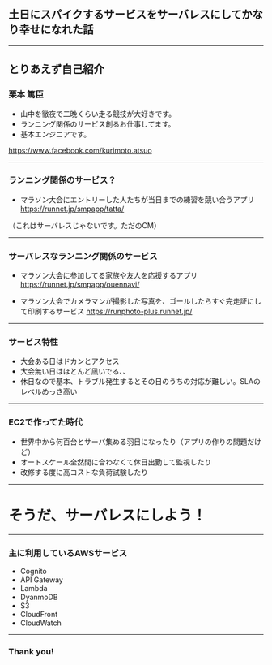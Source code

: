
## 土日にスパイクするサービスをサーバレスにしてかなり幸せになれた話

---

## とりあえず自己紹介

### 栗本 篤臣

* 山中を徹夜で二晩くらい走る競技が大好きです。
* ランニング関係のサービス創るお仕事してます。
* 基本エンジニアです。

https://www.facebook.com/kurimoto.atsuo

---

### ランニング関係のサービス？

* マラソン大会にエントリーした人たちが当日までの練習を競い合うアプリ
https://runnet.jp/smpapp/tatta/

（これはサーバレスじゃないです。ただのCM）

---

### サーバレスなランニング関係のサービス

* マラソン大会に参加してる家族や友人を応援するアプリ
https://runnet.jp/smpapp/ouennavi/

* マラソン大会でカメラマンが撮影した写真を、ゴールしたらすぐ完走証にして印刷するサービス
https://runphoto-plus.runnet.jp/

---

### サービス特性

* 大会ある日はドカンとアクセス
* 大会無い日はほとんど凪いでる、、
* 休日なので基本、トラブル発生するとその日のうちの対応が難しい。SLAのレベルめっさ高い

---

### EC2で作ってた時代

* 世界中から何百台とサーバ集める羽目になったり（アプリの作りの問題だけど）
* オートスケール全然間に合わなくて休日出勤して監視したり
* 改修する度に高コストな負荷試験したり

---

# そうだ、サーバレスにしよう！

---

### 主に利用しているAWSサービス

* Cognito
* API Gateway
* Lambda
* DyanmoDB
* S3
* CloudFront
* CloudWatch

---

###



### Thank you!
